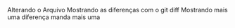 Alterando o Arquivo
Mostrando as diferenças com o git diff
Mostrando mais uma diferença
manda mais uma